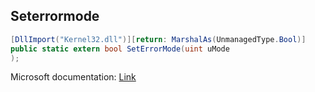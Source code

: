 ## Seterrormode

```csharp
[DllImport("Kernel32.dll")][return: MarshalAs(UnmanagedType.Bool)]
public static extern bool SetErrorMode(uint uMode
);
```

Microsoft documentation: [Link](https://docs.microsoft.com/en-us/windows/win32/api/errhandlingapi/nf-errhandlingapi-seterrormode)
